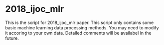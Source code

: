 # 2018_ijoc_mlr
This is the script for 2018_ijoc_mlr paper.
This script only contains some basic machine learning data processing methods. You may need to modify it accoring to your own data.
Detailed comments will be availabel in the future.
